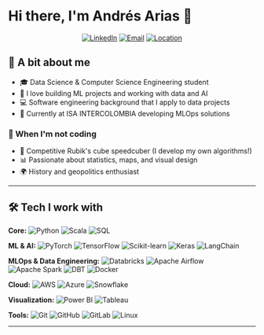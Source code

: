 # Hi there, I'm Andrés Arias 👋

<div align="center">
  
[![LinkedIn](https://img.shields.io/badge/LinkedIn-Connect-blue?style=for-the-badge&logo=linkedin)](https://www.linkedin.com/in/andrés-arias-medina)
[![Email](https://img.shields.io/badge/Email-Contact-red?style=for-the-badge&logo=gmail)](mailto:andresariasmedina@hotmail.com)
[![Location](https://img.shields.io/badge/Location-Medellín,_Colombia-green?style=for-the-badge&logo=googlemaps)](https://www.google.com/maps/place/Medellín)

</div>

## 💭 A bit about me

- 🎓 Data Science & Computer Science Engineering student
- 🤖 I love building ML projects and working with data and AI
- 💻 Software engineering background that I apply to data projects
- 🔧 Currently at ISA INTERCOLOMBIA developing MLOps solutions

### 🎲 When I'm not coding

- 🧩 Competitive Rubik's cube speedcuber (I develop my own algorithms!)
- 📊 Passionate about statistics, maps, and visual design
- 🌍 History and geopolitics enthusiast 

---

## 🛠️ Tech I work with

**Core:** ![Python](https://img.shields.io/badge/Python-3776AB?style=flat&logo=python&logoColor=white) ![Scala](https://img.shields.io/badge/Scala-DC322F?style=flat&logo=scala&logoColor=white) ![SQL](https://img.shields.io/badge/SQL-4479A1?style=flat&logo=postgresql&logoColor=white)

**ML & AI:** ![PyTorch](https://img.shields.io/badge/PyTorch-EE4C2C?style=flat&logo=pytorch&logoColor=white) ![TensorFlow](https://img.shields.io/badge/TensorFlow-FF6F00?style=flat&logo=tensorflow&logoColor=white) ![Scikit-learn](https://img.shields.io/badge/Scikit--learn-F7931E?style=flat&logo=scikitlearn&logoColor=white) ![Keras](https://img.shields.io/badge/Keras-D00000?style=flat&logo=keras&logoColor=white) ![LangChain](https://img.shields.io/badge/LangChain-121212?style=flat&logo=chainlink&logoColor=white)

**MLOps & Data Engineering:** ![Databricks](https://img.shields.io/badge/Databricks-FF3621?style=flat&logo=databricks&logoColor=white) ![Apache Airflow](https://img.shields.io/badge/Apache_Airflow-017CEE?style=flat&logo=apacheairflow&logoColor=white) ![Apache Spark](https://img.shields.io/badge/Apache_Spark-E25A1C?style=flat&logo=apachespark&logoColor=white) ![DBT](https://img.shields.io/badge/DBT-FF694B?style=flat&logo=dbt&logoColor=white) ![Docker](https://img.shields.io/badge/Docker-2496ED?style=flat&logo=docker&logoColor=white)

**Cloud:** ![AWS](https://img.shields.io/badge/AWS-232F3E?style=flat&logo=amazonaws&logoColor=white) ![Azure](https://img.shields.io/badge/Azure-0078D4?style=flat&logo=microsoftazure&logoColor=white) ![Snowflake](https://img.shields.io/badge/Snowflake-29B5E8?style=flat&logo=snowflake&logoColor=white)

**Visualization:** ![Power BI](https://img.shields.io/badge/Power_BI-F2C811?style=flat&logo=powerbi&logoColor=black) ![Tableau](https://img.shields.io/badge/Tableau-E97627?style=flat&logo=tableau&logoColor=white)

**Tools:** ![Git](https://img.shields.io/badge/Git-F05032?style=flat&logo=git&logoColor=white) ![GitHub](https://img.shields.io/badge/GitHub-181717?style=flat&logo=github&logoColor=white) ![GitLab](https://img.shields.io/badge/GitLab-FC6D26?style=flat&logo=gitlab&logoColor=white) ![Linux](https://img.shields.io/badge/Linux-FCC624?style=flat&logo=linux&logoColor=black)

---
</div>
